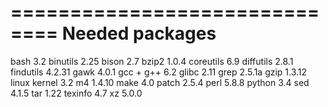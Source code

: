 ==============================
Needed packages
==============================
bash         3.2
binutils     2.25
bison        2.7
bzip2        1.0.4
coreutils    6.9
diffutils    2.8.1
findutils    4.2.31
gawk         4.0.1
gcc + g++    6.2
glibc        2.11
grep         2.5.1a
gzip         1.3.12
linux kernel 3.2
m4           1.4.10
make         4.0
patch        2.5.4
perl         5.8.8
python       3.4
sed          4.1.5
tar          1.22
texinfo      4.7
xz           5.0.0
